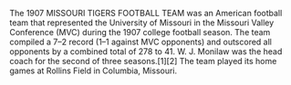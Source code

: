 The 1907 MISSOURI TIGERS FOOTBALL TEAM was an American football team that represented the University of Missouri in the Missouri Valley Conference (MVC) during the 1907 college football season. The team compiled a 7–2 record (1–1 against MVC opponents) and outscored all opponents by a combined total of 278 to 41. W. J. Monilaw was the head coach for the second of three seasons.[1][2] The team played its home games at Rollins Field in Columbia, Missouri.
